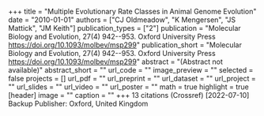 +++
title = "Multiple Evolutionary Rate Classes in Animal Genome Evolution"
date = "2010-01-01"
authors = ["CJ Oldmeadow", "K Mengersen", "JS Mattick", "JM Keith"]
publication_types = ["2"]
publication = "Molecular Biology and Evolution, 27(4) 942--953. Oxford University Press https://doi.org/10.1093/molbev/msp299"
publication_short = "Molecular Biology and Evolution, 27(4) 942--953. Oxford University Press https://doi.org/10.1093/molbev/msp299"
abstract = "(Abstract not available)"
abstract_short = ""
url_code = ""
image_preview = ""
selected = false
projects = []
url_pdf = ""
url_preprint = ""
url_dataset = ""
url_project = ""
url_slides = ""
url_video = ""
url_poster = ""
math = true
highlight = true
[header]
image = ""
caption = ""
+++
13 citations (Crossref) [2022-07-10] Backup Publisher: Oxford, United Kingdom
